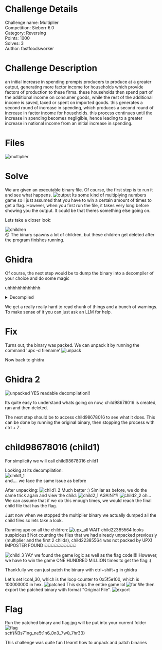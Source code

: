 # Challenge Details
Challenge name: Multiplier  
Competition: Sieberr 6.0  
Category: Reversing    
Points: 1000  
Solves: 3   
Author: fastfoodsworker  

# Challenge Description
an initial increase in spending prompts producers to produce at a greater output, generating more factor income for households which provide factors of production to these firms. these households then spend part of the additional income on consumer goods, while the rest of the additional income is saved, taxed or spent on imported goods. this generates a second round of increase in spending, which produces a second round of increase in factor income for households. this process continues until the increase in spending becomes negligible, hence leading to a greater increase in national income from an initial increase in spending.

# Files
![multiplier](./multiplier)

# Solve
We are given an executable binary file. Of course, the first step is to run it and see what happens.
![output](../../images/start.png)
Its some kind of multiplying numbers game so I just assumed that you have to win a certain amount of times to get a flag.
However, when you first run the file, it takes very long before showing you the output. It could be that theres something else going on.

Lets take a closer look:  

![children](../../images/children.png)  
😯 
The binary spawns a lot of children, but these children get deleted after the program finishes running.

# Ghidra
Of course, the next step would be to dump the binary into a decompiler of your choice and do some magic

uhhhhhhhhhhhhh
<details>
<summary>Decompiled</summary>
/* WARNING: Instruction at (ram,0x010e3200) overlaps instruction at (ram,0x010e31ff)
    */
/* WARNING: Removing unreachable block (ram,0x010e318b) */
/* WARNING: Removing unreachable block (ram,0x010e3193) */
/* WARNING: Removing unreachable block (ram,0x010e318f) */
/* WARNING: Removing unreachable block (ram,0x010e31e9) */
/* WARNING: Heritage AFTER dead removal. Example location: s0xffffffffffffffc0 : 0x010e3289 */
/* WARNING: Restarted to delay deadcode elimination for space: stack */

void processEntry entry(undefined8 param_1)

{
  ulong *puVar1;
  uint uVar2;
  uint uVar3;
  undefined8 uVar4;
  int iVar5;
  uint uVar6;
  undefined8 uVar7;
  int extraout_EDX;
  ulong uVar8;
  code *pcVar9;
  code *extraout_RDX;
  code *extraout_RDX_00;
  code *extraout_RDX_01;
  code *extraout_RDX_02;
  code *extraout_RDX_03;
  code *extraout_RDX_04;
  long lVar10;
  long *plVar11;
  undefined1 *puVar12;
  undefined1 *puVar13;
  long *plVar14;
  byte bVar15;
  byte bVar16;
  byte bVar17;
  undefined1 auVar18 [16];
  long local_d40 [415];
  undefined8 uStack_48;
  undefined *puStack_38;
  undefined *puStack_30;
  undefined *puStack_28;
  undefined8 local_20;
  long local_18;
  undefined8 uStack_10;
  long local_8;
  
  plVar11 = (long *)&stack0x00000008;
  do {
    lVar10 = *plVar11;
    plVar14 = plVar11 + 1;
    plVar11 = plVar11 + 1;
  } while (lVar10 != 0);
  do {
    plVar11 = plVar14 + 1;
    lVar10 = *plVar14;
    plVar14 = plVar11;
  } while (lVar10 != 0);
  uVar8 = 0x1000;
  do {
    puVar1 = (ulong *)(plVar11 + 1);
    lVar10 = *plVar11;
    if ((int)lVar10 == 0) goto LAB_010e3170;
    plVar11 = plVar11 + 2;
  } while ((int)lVar10 != 6);
  uVar8 = *puVar1 & 0xffffffff;
LAB_010e3170:
  local_8 = -uVar8;
  syscall();
  uVar4 = 0x13f;
  puStack_28 = &DAT_00c75000;
  local_18 = 0xcf3;
  local_20 = 0xffffffffffffffff;
  puStack_30 = &DAT_0046df18;
  puStack_38 = &DAT_00c7522c;
  uVar7 = 0;
  pcVar9 = FUN_010e32c7;
  lVar10 = -1;
  bVar17 = 0;
  bVar15 = 0;
  puVar12 = &DAT_010e32ec;
  plVar11 = local_d40;
  uStack_10 = param_1;
  do {
    while ((*pcVar9)(), pcVar9 = extraout_RDX, (bool)bVar15) {
      *(undefined1 *)plVar11 = *puVar12;
      puVar12 = puVar12 + (ulong)bVar17 * -2 + 1;
      plVar11 = (long *)((long)plVar11 + (ulong)bVar17 * -2 + 1);
    }
    do {
      uVar3 = (*pcVar9)();
      bVar15 = CARRY4(uVar3,uVar3) || CARRY4(uVar3 * 2,(uint)bVar15);
      uVar3 = (*extraout_RDX_00)();
      uVar6 = (uint)uVar7;
      pcVar9 = extraout_RDX_01;
    } while (!(bool)bVar15);
    bVar15 = uVar3 < 3;
    puVar13 = puVar12;
    if (!(bool)bVar15) {
      puVar13 = puVar12 + (ulong)bVar17 * -2 + 1;
      bVar15 = false;
      uVar3 = CONCAT31((int3)uVar3 + -3,*puVar12) ^ 0xffffffff;
      if (uVar3 == 0) {
        if (puVar13 == &DAT_010e3cc8) {
          local_d40[0] = local_8;
          lVar10 = local_18 + -0x10;
          do {
            iVar5 = FUN_010e32a8();
          } while (extraout_EDX != iVar5);
          lVar10 = FUN_010e32a8(0,lVar10,5);
          uStack_48 = 3;
          syscall();
                    /* WARNING: Could not recover jumptable at 0x010e32a6. Too many branches */
                    /* WARNING: Treating indirect jump as call */
          (*(code *)(lVar10 + 8))(uVar4);
          return;
        }
        do {
                    /* WARNING: Do nothing block with infinite loop */
        } while( true );
      }
      lVar10 = (long)(int)uVar3;
    }
    (*extraout_RDX_01)();
    bVar16 = CARRY4(uVar6,uVar6) || CARRY4(uVar6 * 2,(uint)bVar15);
    iVar5 = uVar6 * 2 + (uint)bVar15;
    auVar18 = (*extraout_RDX_02)();
    pcVar9 = auVar18._8_8_;
    uVar3 = auVar18._0_4_;
    uVar6 = iVar5 * 2 + (uint)bVar16;
    if (uVar6 == 0) {
      uVar8 = auVar18._0_8_ & 0xffffffff;
      bVar15 = 0xfffffffd < uVar3;
      do {
        uVar6 = (uint)uVar8;
        (*pcVar9)();
        uVar3 = (uint)bVar15;
        bVar15 = CARRY4(uVar6,uVar6) || CARRY4(uVar6 * 2,uVar3);
        uVar8 = (ulong)(uVar6 * 2 + uVar3);
        uVar3 = (*extraout_RDX_03)();
        uVar6 = (uint)uVar8;
        pcVar9 = extraout_RDX_04;
      } while (!(bool)bVar15);
    }
    uVar2 = (uint)((uint)lVar10 < 0xfffff300);
    bVar15 = CARRY4(uVar6,uVar3) || CARRY4(uVar6 + uVar3,uVar2);
    puVar12 = (undefined1 *)((long)plVar11 + lVar10);
    for (uVar8 = (ulong)(uVar6 + uVar3 + uVar2); uVar8 != 0; uVar8 = uVar8 - 1) {
      *(undefined1 *)plVar11 = *puVar12;
      puVar12 = puVar12 + (ulong)bVar17 * -2 + 1;
      plVar11 = (long *)((long)plVar11 + (ulong)bVar17 * -2 + 1);
    }
    uVar7 = 0;
    puVar12 = puVar13;
  } while( true );
}

</details>

We get a really really hard to read chunk of things and a bunch of warnings.
To make sense of it you can just ask an LLM for help.

# Fix
Turns out, the binary was packed.
We can unpack it by running the command 'upx -d filename'
![unpack](../../images/unpack.png)

Now back to ghidra

# Ghidra 2
![unpacked](../../images/mult1.png)
YES readable decompilation!!

Its quite easy to understand whats going on now, child98678016 is created, ran and then deleted.

The next step should be to access child98678016 to see what it does.
This can be done by running the original binary, then stopping the process with ctrl + Z.

# child98678016 (child1)
For simplicity we will call child98678016 child1

Looking at its decompilation:  
![child1_1](../../images/child1_1.png)  
and.... we face the same issue as before

After unpacking:
![child1_2](../../images/child1_2.png)
Much better :)
Similar as before, we do the same trick again and view the child:
![child2_1](../../images/child2_1.png)
AGAIN??!
![child2_2](../../images/child2_2.png)
oh...
We can assume that if we do this enough times, we would reach the final child file that has the flag.

Just now when we stopped the multiplier binary we actually dumped all the child files so lets take a look.

Running upx on all the children:
![upx_all](../../images/upx_all.png)
WAIT
child22385564 looks suspicious!!
Not counting the files that we had already unpacked previously (multiplier and the first 2 childs), child22385564 was not packed by UPX! IMPOSTER FOUND ඞඞඞඞඞඞඞඞඞඞ

![child_3](../../images/child3.png)
YAY we found the game logic as well as the flag code!!!!
However, we have to win the game ONE HUNDRED MILLION times to get the flag :(

Thankfully we can just patch the binary with ctrl+shift+g in ghidra

Let's set lcoal_30, which is the loop counter to 0x5f5e100, which is 100000000 in hex.
![patched](../../images/patched.png)
This skips the entire game lol
![for](../../images/for.png)
We then export the patched binary with format "Original File".
![export](../../images/export.png)

# Flag
Run the patched binary and flag.jpg will be put into your current folder
![flag](../../images/flag.jpg)  
sctf{N3s71ng_ne5t1n6_0n3_7w0_7hr33}

This challenge was quite fun I learnt how to unpack and patch binaries
